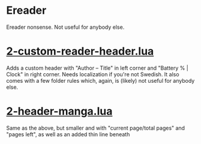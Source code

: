 # Ereader
Ereader nonsense. Not useful for anybody else.

# [2-custom-reader-header.lua](https://github.com/komadorirobin/Ereader/blob/main/2-custom-reader-header.lua)

Adds a custom header with "Author – Title" in left corner and "Battery % | Clock" in right corner. Needs localization if you're not Swedish. It also comes with a few folder rules which, again, is (likely) not useful for anybody else.

# [2-header-manga.lua](https://github.com/komadorirobin/Ereader/blob/main/2-header-manga.lua)

Same as the above, but smaller and with "current page/total pages" and "pages left", as well as an added thin line beneath 
